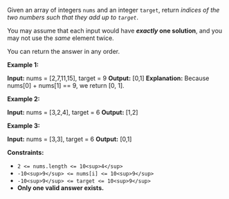 Given an array of integers `nums` and an integer `target`, return _indices of the two numbers such that they add up to `target`_.

You may assume that each input would have **_exactly_ one solution**, and you may not use the _same_ element twice.

You can return the answer in any order.

**Example 1:**

**Input:** nums = \[2,7,11,15\], target = 9
**Output:** \[0,1\]
**Explanation:** Because nums\[0\] + nums\[1\] == 9, we return \[0, 1\].

**Example 2:**

**Input:** nums = \[3,2,4\], target = 6
**Output:** \[1,2\]

**Example 3:**

**Input:** nums = \[3,3\], target = 6
**Output:** \[0,1\]

**Constraints:**

- `2 <= nums.length <= 10<sup>4</sup>`
- `-10<sup>9</sup> <= nums[i] <= 10<sup>9</sup>`
- `-10<sup>9</sup> <= target <= 10<sup>9</sup>`
- **Only one valid answer exists.**